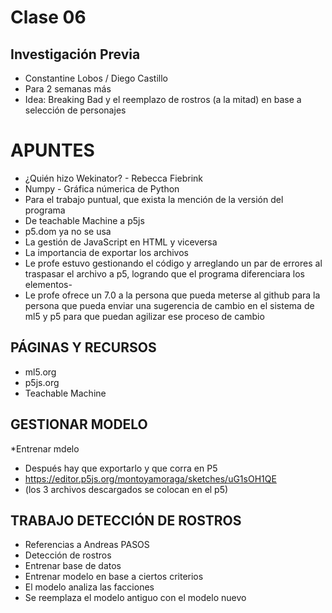 # Clase 06 
## Investigación Previa
- Constantine Lobos / Diego Castillo
- Para 2 semanas más
- Idea: Breaking Bad y el reemplazo de rostros (a la mitad) en base a selección de personajes

# APUNTES
* ¿Quién hizo Wekinator? - Rebecca Fiebrink
* Numpy - Gráfica númerica de Python
* Para el trabajo puntual, que exista la mención de la versión del programa
* De teachable Machine a p5js
* p5.dom ya no se usa
* La gestión de JavaScript en HTML y viceversa
* La importancia de exportar los archivos
* Le profe estuvo gestionando el código y arreglando un par de errores al traspasar el archivo a p5, logrando que el programa diferenciara los elementos- 
* Le profe ofrece un 7.0 a la persona que pueda meterse al github para la persona que pueda enviar una sugerencia de cambio en el sistema de ml5 y p5 para que puedan agilizar ese proceso de cambio

## PÁGINAS Y RECURSOS
- ml5.org
- p5js.org
- Teachable Machine

## GESTIONAR MODELO 
*Entrenar mdelo 
* Después hay que exportarlo y que corra en P5
* https://editor.p5js.org/montoyamoraga/sketches/uG1sOH1QE
* (los 3 archivos descargados se colocan en el p5)

## TRABAJO DETECCIÓN DE ROSTROS
- Referencias a Andreas
PASOS
- Detección de rostros
- Entrenar base de datos
- Entrenar modelo en base a ciertos criterios
- El modelo analiza las facciones
- Se reemplaza el modelo antiguo con el modelo nuevo
